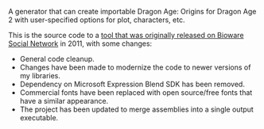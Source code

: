 A generator that can create importable Dragon Age: Origins for Dragon Age 2 with user-specified options for plot, characters, etc.

This is the source code to a [tool that was originally released on Bioware Social Network](http://social.bioware.com/project/4242/) in 2011, with some changes:
* General code cleanup.
* Changes have been made to modernize the code to newer versions of my libraries.
* Dependency on Microsoft Expression Blend SDK has been removed.
* Commercial fonts have been replaced with open source/free fonts that have a similar appearance.
* The project has been updated to merge assemblies into a single output executable.
